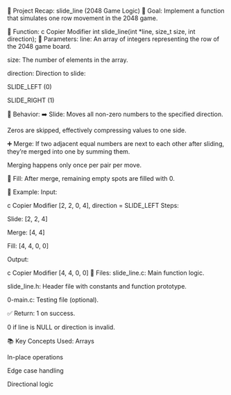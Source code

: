 🧩 Project Recap: slide_line (2048 Game Logic)
🎯 Goal:
Implement a function that simulates one row movement in the 2048 game.

🔧 Function:
c
Copier
Modifier
int slide_line(int *line, size_t size, int direction);
📌 Parameters:
line: An array of integers representing the row of the 2048 game board.

size: The number of elements in the array.

direction: Direction to slide:

SLIDE_LEFT (0)

SLIDE_RIGHT (1)

🔄 Behavior:
➡️ Slide:
Moves all non-zero numbers to the specified direction.

Zeros are skipped, effectively compressing values to one side.

➕ Merge:
If two adjacent equal numbers are next to each other after sliding, they’re merged into one by summing them.

Merging happens only once per pair per move.

🧼 Fill:
After merge, remaining empty spots are filled with 0.

🧪 Example:
Input:

c
Copier
Modifier
[2, 2, 0, 4], direction = SLIDE_LEFT
Steps:

Slide: [2, 2, 4]

Merge: [4, 4]

Fill: [4, 4, 0, 0]

Output:

c
Copier
Modifier
[4, 4, 0, 0]
📁 Files:
slide_line.c: Main function logic.

slide_line.h: Header file with constants and function prototype.

0-main.c: Testing file (optional).

✅ Return:
1 on success.

0 if line is NULL or direction is invalid.

📚 Key Concepts Used:
Arrays

In-place operations

Edge case handling

Directional logic

